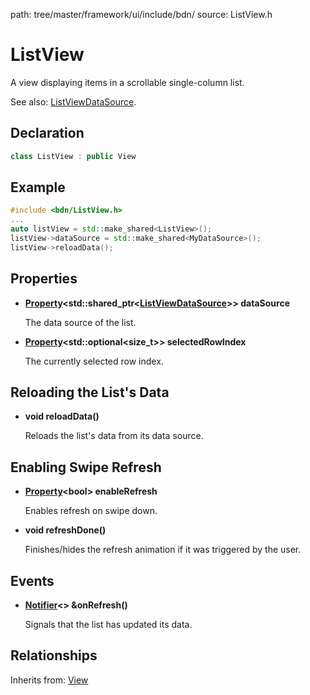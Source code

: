 path: tree/master/framework/ui/include/bdn/
source: ListView.h

# ListView

A view displaying items in a scrollable single-column list.

See also: [ListViewDataSource](list_view_data_source.md).

## Declaration

```C++
class ListView : public View
```

## Example

```C++
#include <bdn/ListView.h>
...
auto listView = std::make_shared<ListView>();
listView->dataSource = std::make_shared<MyDataSource>();
listView->reloadData();
```

## Properties

* **[Property](../foundation/property.md)<std::shared_ptr<[ListViewDataSource](list_view_data_source.md)\>\> dataSource**

	The data source of the list.

* **[Property](../foundation/property.md)<std::optional<size_t\>\> selectedRowIndex**

	The currently selected row index.


## Reloading the List's Data

* **void reloadData()**

	Reloads the list's data from its data source.

## Enabling Swipe Refresh

* **[Property](../foundation/property.md)<bool\> enableRefresh**

	Enables refresh on swipe down.

* **void refreshDone()**

	Finishes/hides the refresh animation if it was triggered by the user.

## Events

* **[Notifier](../foundation/notifier.md)<\> &onRefresh()**

	Signals that the list has updated its data.


## Relationships

Inherits from: [View](view.md)
 